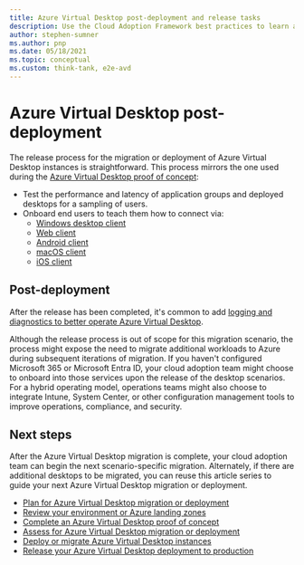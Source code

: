 ```yaml
---
title: Azure Virtual Desktop post-deployment and release tasks
description: Use the Cloud Adoption Framework best practices to learn about the release process for the migration or deployment of Azure Virtual Desktop instances.
author: stephen-sumner
ms.author: pnp
ms.date: 05/18/2021
ms.topic: conceptual
ms.custom: think-tank, e2e-avd
---
```


# Azure Virtual Desktop post-deployment

The release process for the migration or deployment of Azure Virtual Desktop instances is straightforward. This process mirrors the one used during the [Azure Virtual Desktop proof of concept](./proof-of-concept.md):

- Test the performance and latency of application groups and deployed desktops for a sampling of users.
- Onboard end users to teach them how to connect via:
  - [Windows desktop client](/azure/virtual-desktop/user-documentation/connect-windows-7-10)
  - [Web client](/azure/virtual-desktop/user-documentation/connect-web)
  - [Android client](/azure/virtual-desktop/user-documentation/connect-android)
  - [macOS client](/azure/virtual-desktop/user-documentation/connect-macos)
  - [iOS client](/azure/virtual-desktop/user-documentation/connect-ios)

## Post-deployment

After the release has been completed, it's common to add [logging and diagnostics to better operate Azure Virtual Desktop](/azure/virtual-desktop/azure-monitor).

Although the release process is out of scope for this migration scenario, the process might expose the need to migrate additional workloads to Azure during subsequent iterations of migration. If you haven't configured Microsoft 365 or Microsoft Entra ID, your cloud adoption team might choose to onboard into those services upon the release of the desktop scenarios. For a hybrid operating model, operations teams might also choose to integrate Intune, System Center, or other configuration management tools to improve operations, compliance, and security.

## Next steps

After the Azure Virtual Desktop migration is complete, your cloud adoption team can begin the next scenario-specific migration. Alternately, if there are additional desktops to be migrated, you can reuse this article series to guide your next Azure Virtual Desktop migration or deployment.

- [Plan for Azure Virtual Desktop migration or deployment](./plan.md)
- [Review your environment or Azure landing zones](./ready.md)
- [Complete an Azure Virtual Desktop proof of concept](./proof-of-concept.md)
- [Assess for Azure Virtual Desktop migration or deployment](./migrate-assess.md)
- [Deploy or migrate Azure Virtual Desktop instances](./migrate-deploy.md)
- [Release your Azure Virtual Desktop deployment to production](./migrate-release.md)
